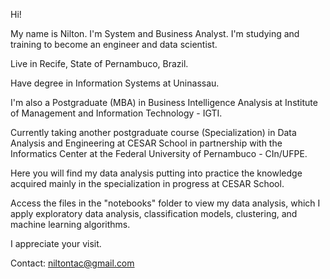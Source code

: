 Hi!

My name is Nilton. 
I'm System and Business Analyst. I'm studying and training to become an engineer and data scientist.

Live in Recife, State of Pernambuco, Brazil.

Have degree in Information Systems at Uninassau.

I'm also a Postgraduate (MBA) in Business Intelligence Analysis at Institute of Management and Information Technology - IGTI.

Currently taking another postgraduate course (Specialization) in Data Analysis and Engineering at CESAR School in partnership with the Informatics Center at the Federal University of Pernambuco - CIn/UFPE.

Here you will find my data analysis putting into practice the knowledge acquired mainly in the specialization in progress at CESAR School. 

Access the files in the "notebooks" folder to view my data analysis, which I apply exploratory data analysis, classification models, clustering, and machine learning algorithms.

I appreciate your visit.

Contact: niltontac@gmail.com



